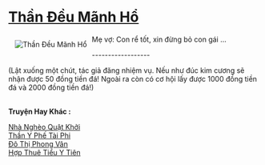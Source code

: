 <a href="https://truyenwiki.net/than-deu-manh-ho.35731/" title="Thần Đều Mãnh Hổ"><h1>Thần Đều Mãnh Hổ</h1></a><div style="display:table"><img align="right" style="float: left; padding: 10px;" src="https://truyenwiki.net/a/img/str/src/35731.jpg" alt="Thần Đều Mãnh Hổ">Mẹ vợ: Con rể tốt, xin đừng bỏ con gái ...<p></p> ------------------<p></p> (Lật xuống một chút, tác giả đăng nhiệm vụ. Nếu như đúc kim cương sẽ nhận được 50 đồng tiền đá! Ngoài ra còn có cơ hội lấy được 1000 đồng tiền đá và 2000 đồng tiền đá!)</div><p><br><b>Truyện Hay Khác :</b></p><a href="https://truyenwiki.net/nha-ngheo-quat-khoi.35638/" alt="Nhà Nghèo Quật Khởi">Nhà Nghèo Quật Khởi</a><br/><a href="https://github.com/nownovels/topcv/tree/master/truyenhay/41141" alt="Thần Y Phế Tài Phi">Thần Y Phế Tài Phi</a><br/><a href="https://github.com/nownovels/topcv/tree/master/truyenhay/36469" alt="Đô Thị Phong Vân">Đô Thị Phong Vân</a><br/><a href="https://github.com/nownovels/topcv/tree/master/truyenhay/36130" alt="Hợp Thuê Tiểu Y Tiên">Hợp Thuê Tiểu Y Tiên</a><br/>